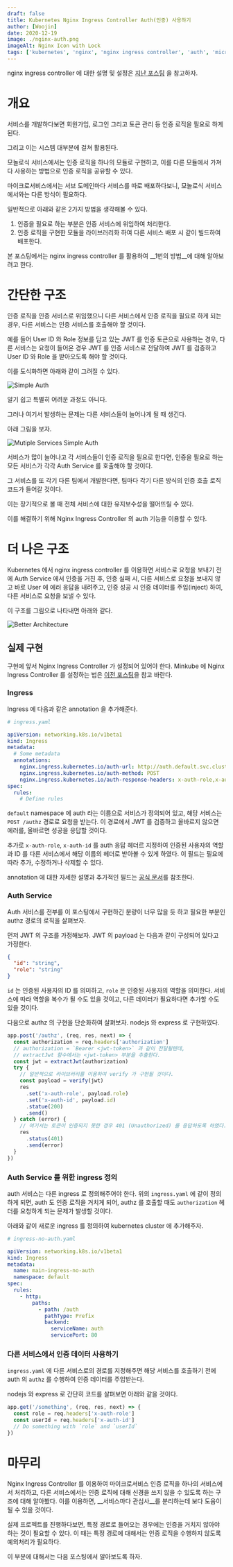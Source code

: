 ```yaml
---
draft: false
title: Kubernetes Nginx Ingress Controller Auth(인증) 사용하기
author: [Woojin]
date: 2020-12-19
image: ./nginx-auth.png
imageAlt: Nginx Icon with Lock
tags: ['kubernetes', 'nginx', 'nginx ingress controller', 'auth', 'microservice']
---
```


nginx ingress controller 에 대한 설명 및 설정은 [지난 포스팅](/2020-12-17-nginx-ingress-controller/index/) 을 참고하자.

# 개요

서비스를 개발하다보면 회원가입, 로그인 그리고 토큰 관리 등 인증 로직을 필요로 하게 된다.

그리고 이는 시스템 대부분에 걸쳐 활용된다.

모놀로식 서비스에서는 인증 로직을 하나의 모듈로 구현하고, 이를 다른 모듈에서 가져다 사용하는 방법으로 인증 로직을 공유할 수 있다.

마이크로서비스에서는 서브 도메인마다 서비스를 따로 배포하다보니, 모놀로식 서비스에서와는 다른 방식이 필요하다.

일반적으로 아래와 같은 2가지 방법을 생각해볼 수 있다.

1. 인증을 필요로 하는 부분은 인증 서비스에 위임하여 처리한다.
2. 인증 로직을 구현한 모듈을 라이브러리화 하여 다른 서비스 배포 시 같이 빌드하여 배포한다.

본 포스팅에서는 nginx ingress controller 를 활용하여 __1번의 방법__에 대해 알아보려고 한다.

# 간단한 구조

인증 로직을 인증 서비스로 위임했으니 다른 서비스에서 인증 로직을 필요로 하게 되는 경우, 다른 서비스는 인증 서비스를 호출해야 할 것이다.

예를 들어 User ID 와 Role 정보를 담고 있는 JWT 를 인증 토큰으로 사용하는 경우, 다른 서비스는 요청이 들어온 경우 JWT 를 인증 서비스로
전달하여 JWT 를 검증하고 User ID 와 Role 을 받아오도록 해야 할 것이다.

이를 도식화하면 아래와 같이 그려질 수 있다.

![Simple Auth](./simple_auth.png)

알기 쉽고 특별히 어려운 과정도 아니다.

그러나 여기서 발생하는 문제는 다른 서비스들이 늘어나게 될 때 생긴다.

아래 그림을 보자.

![Mutiple Services Simple Auth](./multi_service_simple_auth.png)

서비스가 많이 늘어나고 각 서비스들이 인증 로직을 필요로 한다면, 인증을 필요로 하는 모든 서비스가 각각 Auth Service 를 호출해야 할 것이다.

그 서비스를 또 각기 다른 팀에서 개발한다면, 팀마다 각기 다른 방식의 인증 호출 로직 코드가 들어갈 것이다.

이는 장기적으로 볼 때 전체 서비스에 대한 유지보수성을 떨어뜨릴 수 있다.

이를 해결하기 위해 Nginx Ingress Controller 의 auth 기능을 이용할 수 있다.

# 더 나은 구조

Kubernetes 에서 nginx ingress controller 를 이용하면 서비스로 요청을 보내기 전에 Auth Service 에서 인증을 거친 후,
인증 실패 시, 다른 서비스로 요청을 보내지 않고 바로 User 에 에러 응답을 내려주고, 인증 성공 시 인증 데이터를 주입(inject) 하여,
다른 서비스로 요청을 보낼 수 있다.

이 구조를 그림으로 나타내면 아래와 같다.

![Better Architecture](./better_arch.png)

## 실제 구현

구현에 앞서 Nginx Ingress Controller 가 설정되어 있어야 한다. Minkube 에 Nginx Ingress Controller 를 설정하는 법은
[이전 포스팅](/2020-12-17-nginx-ingress-controller/index/)을 참고 바란다.

### Ingress

Ingress 에 다음과 같은 annotation 을 추가해준다.

```yaml
# ingress.yaml

apiVersion: networking.k8s.io/v1beta1
kind: Ingress
metadata:
  # Some metadata
  annotations:
    nginx.ingress.kubernetes.io/auth-url: http://auth.default.svc.cluster.local/auth/authz
    nginx.ingress.kubernetes.io/auth-method: POST
    nginx.ingress.kubernetes.io/auth-response-headers: x-auth-role,x-auth-id
spec:
  rules:
    # Define rules
```

`default` namespace 에 auth 라는 이름으로 서비스가 정의되어 있고, 해당 서비스는 `POST /authz` 경로로 요청을 받는다.
이 경로에서 JWT 를 검증하고 올바르지 않으면 에러를, 올바르면 성공을 응답할 것이다.

추가로 `x-auth-role`, `x-auth-id` 를 auth 응답 헤더르 지정하여 인증된 사용자의 역할과 ID 를 다른 서비스에서 해당 이름의
헤더로 받아볼 수 있게 하였다. 이 필드는 필요에 따라 추가, 수정하거나 삭제할 수 있다.

annotation 에 대한 자세한 설명과 추가적인 필드는 [공식 문서](https://kubernetes.github.io/ingress-nginx/user-guide/nginx-configuration/annotations/#external-authentication)를 참조한다.

### Auth Service

Auth 서비스를 전부를 이 포스팅에서 구현하긴 분량이 너무 많을 듯 하고 필요한 부분인 authz 경로의 로직을 살펴보자.

먼저 JWT 의 구조를 가정해보자. JWT 의 payload 는 다음과 같이 구성되어 있다고 가정한다.

```json
{
  "id": "string",
  "role": "string"
}
```

`id` 는 인증된 사용자의 ID 를 의미하고, `role` 은 인증된 사용자의 역할을 의미한다. 서비스에 따라 역할을 복수가 될 수도 있을 것이고,
다른 데이터가 필요하다면 추가할 수도 있을 것이다.

다음으로 authz 의 구현을 단순화하여 살펴보자.
nodejs 와 express 로 구현하였다.

```javascript
app.post('/authz', (req, res, next) => {
  const authorization = req.headers['authorization']
  // authorization = `Bearer <jwt-token>` 과 같이 전달될텐데,
  // extractJwt 함수에서는 <jwt-token> 부분을 추출한다.
  const jwt = extractJwt(authorization)
  try {
    // 일반적으로 라이브러리를 이용하여 verify 가 구현될 것이다.
    const payload = verify(jwt)
    res
      .set('x-auth-role', payload.role)
      .set('x-auth-id', payload.id)
      .statue(200)
      .send()
  } catch (error) {
    // 여기서는 토큰이 인증되지 못한 경우 401 (Unauthorized) 를 응답하도록 하였다.
    res
      .status(401)
      .send(error)
  }
})
```

### Auth Service 를 위한 ingress 정의

auth 서비스는 다른 ingress 로 정의해주어야 한다. 위의 `ingress.yaml` 에 같이 정의하게 되면, auth 도 인증 로직을 거치게 되어,
authz 를 호출할 때도 `authorization` 헤더를 요청하게 되는 문제가 발생할 것이다.

아래와 같이 새로운 ingress 를 정의하여 kubernetes cluster 에 추가해주자.

```yaml
# ingress-no-auth.yaml

apiVersion: networking.k8s.io/v1beta1
kind: Ingress
metadata:
  name: main-ingress-no-auth
  namespace: default
spec:
  rules:
    - http:
        paths:
          - path: /auth
            pathType: Prefix
            backend:
              serviceName: auth
              servicePort: 80
```

### 다른 서비스에서 인증 데이터 사용하기

`ingress.yaml` 에 다른 서비스로의 경로를 지정해주면 해당 서비스를 호출하기 전에 auth 의 `authz` 를 수행하여 인증 데이터를 주입받는다.

nodejs 와 express 로 간단히 코드를 살펴보면 아래와 같을 것이다.

```javascript
app.get('/something', (req, res, next) => {
  const role = req.headers['x-auth-role']
  const userId = req.headers['x-auth-id']
  // Do something with `role` and `userId`
})
```

# 마무리

Nginx Ingress Controller 를 이용하여 마이크로서비스 인증 로직을 하나의 서비스에서 처리하고, 다른 서비스에서는 인증 로직에 대해
신경을 쓰지 않을 수 있도록 하는 구조에 대해 알아봤다. 이를 이용하면, __서비스마다 관심사__를 분리하는데 보다 도움이 될 수 있을 것이다.

실제 프로젝트를 진행하다보면, 특정 경로로 들어오는 경우에는 인증을 거치지 않아야 하는 것이 필요할 수 있다.
이 때는 특정 경로에 대해서는 인증 로직을 수행하지 않도록 예외처리가 필요하다.

이 부분에 대해서는 다음 포스팅에서 알아보도록 하자.
